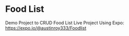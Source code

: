 # Food List
Demo Project to CRUD Food List
 Live Project Using Expo:
 https://expo.io/@austinroy333/Foodlist
